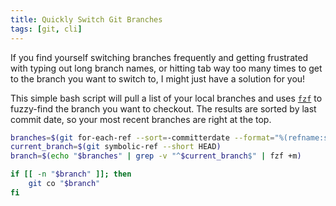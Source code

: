 ```yaml
---
title: Quickly Switch Git Branches
tags: [git, cli]
---
```


If you find yourself switching branches frequently and getting frustrated with
typing out long branch names, or hitting tab way too many times to get to the
branch you want to switch to, I might just have a solution for you!

This simple bash script will pull a list of your local branches and uses
[`fzf`](https://github.com/junegunn/fzf) to fuzzy-find the branch you want to
checkout. The results are sorted by last commit date, so your most recent
branches are right at the top.

```bash
branches=$(git for-each-ref --sort=-committerdate --format="%(refname:short)" refs/heads/)
current_branch=$(git symbolic-ref --short HEAD)
branch=$(echo "$branches" | grep -v "^$current_branch$" | fzf +m)

if [[ -n "$branch" ]]; then
	git co "$branch"
fi
```
